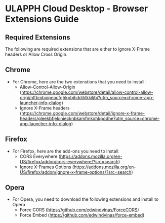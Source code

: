 ULAPPH Cloud Desktop - Browser Extensions Guide
===============================================

Required Extensions
-------------------
The following are required extensions that are either to ignore X-Frame headers or Allow Cross Origin.


Chrome
-------
* For Chrome, here are the two extenstions that you need to install:
  *  Allow-Control-Allow-Origin (https://chrome.google.com/webstore/detail/allow-control-allow-origi/nlfbmbojpeacfghkpbjhddihlkkiljbi?utm_source=chrome-app-launcher-info-dialog)
  * Ignore X-Frame headers (https://chrome.google.com/webstore/detail/ignore-x-frame-headers/gleekbfjekiniecknbkamfmkohkpodhe?utm_source=chrome-app-launcher-info-dialog)

Firefox
--------
* For Firefox, here are the add-ons you need to install:
  * CORS Everywhere (https://addons.mozilla.org/en-US/firefox/addon/cors-everywhere/?src=search)
  * Ignore X-Frames Options (https://addons.mozilla.org/en-US/firefox/addon/ignore-x-frame-options/?src=search)

Opera
--------
* For Opera, you need to download the following extensions and install to Opera
  * Force CORS (https://github.com/edwindvinas/ForceCORS)
  * Force Embed (https://github.com/edwindvinas/force-embed)
